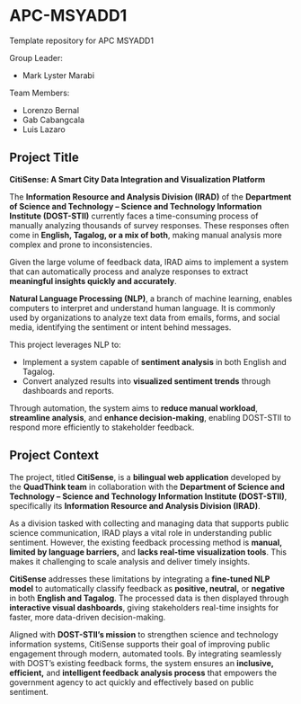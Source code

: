 # APC-MSYADD1
Template repository for APC MSYADD1

Group Leader:
- Mark Lyster Marabi

Team Members:
- Lorenzo Bernal
- Gab Cabangcala
- Luis Lazaro

## Project Title
**CitiSense: A Smart City Data Integration and Visualization Platform**

The **Information Resource and Analysis Division (IRAD)** of the **Department of Science and Technology – Science and Technology Information Institute (DOST-STII)** currently faces a time-consuming process of manually analyzing thousands of survey responses. These responses often come in **English, Tagalog, or a mix of both**, making manual analysis more complex and prone to inconsistencies.  

Given the large volume of feedback data, IRAD aims to implement a system that can automatically process and analyze responses to extract **meaningful insights quickly and accurately**.  

**Natural Language Processing (NLP)**, a branch of machine learning, enables computers to interpret and understand human language. It is commonly used by organizations to analyze text data from emails, forms, and social media, identifying the sentiment or intent behind messages.  

This project leverages NLP to:
- Implement a system capable of **sentiment analysis** in both English and Tagalog.  
- Convert analyzed results into **visualized sentiment trends** through dashboards and reports.  

Through automation, the system aims to **reduce manual workload**, **streamline analysis**, and **enhance decision-making**, enabling DOST-STII to respond more efficiently to stakeholder feedback.


## Project Context
The project, titled **CitiSense**, is a **bilingual web application** developed by the **QuadThink team** in collaboration with the **Department of Science and Technology – Science and Technology Information Institute (DOST-STII)**, specifically its **Information Resource and Analysis Division (IRAD)**.  

As a division tasked with collecting and managing data that supports public science communication, IRAD plays a vital role in understanding public sentiment. However, the existing feedback processing method is **manual, limited by language barriers,** and **lacks real-time visualization tools**. This makes it challenging to scale analysis and deliver timely insights.  

**CitiSense** addresses these limitations by integrating a **fine-tuned NLP model** to automatically classify feedback as **positive, neutral,** or **negative** in both **English and Tagalog**. The processed data is then displayed through **interactive visual dashboards**, giving stakeholders real-time insights for faster, more data-driven decision-making.  

Aligned with **DOST-STII’s mission** to strengthen science and technology information systems, CitiSense supports their goal of improving public engagement through modern, automated tools. By integrating seamlessly with DOST’s existing feedback forms, the system ensures an **inclusive, efficient,** and **intelligent feedback analysis process** that empowers the government agency to act quickly and effectively based on public sentiment.
